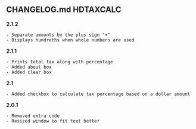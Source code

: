 ## CHANGELOG.md HDTAXCALC

**2.1.2**

    - Separate amounts by the plus sign "+"
    - Displays hundreths when whole numbers are used
     
**2.1.1**

    - Prints total tax along with percentage
    - Added about box
    - Added clear box
    
**2.1**

    - Added checkbox to calculate tax percentage based on a dollar amount

**2.0.1**

    - Removed extra code
    - Resized window to fit text better
